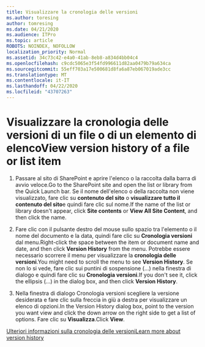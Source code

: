 ```yaml
---
title: Visualizzare la cronologia delle versioni
ms.author: toresing
author: tomresing
ms.date: 04/21/2020
ms.audience: ITPro
ms.topic: article
ROBOTS: NOINDEX, NOFOLLOW
localization_priority: Normal
ms.assetid: 34c73c42-e4a0-41ab-8eb8-a834d4bb04c4
ms.openlocfilehash: c9cdc5065e3f54fd996611d82aa0479b79a634ca
ms.sourcegitcommit: 55eff703a17e500681d8fa6a87eb067019ade3cc
ms.translationtype: MT
ms.contentlocale: it-IT
ms.lasthandoff: 04/22/2020
ms.locfileid: "43707263"
---
```

# <a name="view-version-history-of-a-file-or-list-item"></a><span data-ttu-id="75c1c-102">Visualizzare la cronologia delle versioni di un file o di un elemento di elenco</span><span class="sxs-lookup"><span data-stu-id="75c1c-102">View version history of a file or list item</span></span>

1. <span data-ttu-id="75c1c-103">Passare al sito di SharePoint e aprire l'elenco o la raccolta dalla barra di avvio veloce.</span><span class="sxs-lookup"><span data-stu-id="75c1c-103">Go to the SharePoint site and open the list or library from the Quick Launch bar.</span></span> <span data-ttu-id="75c1c-104">Se il nome dell'elenco o della raccolta non viene visualizzato, fare clic su **contenuto del sito** o **visualizzare tutto il contenuto del sito**e quindi fare clic sul nome.</span><span class="sxs-lookup"><span data-stu-id="75c1c-104">If the name of the list or library doesn't appear, click **Site contents** or **View All Site Content**, and then click the name.</span></span>
    
2. <span data-ttu-id="75c1c-105">Fare clic con il pulsante destro del mouse sullo spazio tra l'elemento o il nome del documento e la data, quindi fare clic su **Cronologia versioni** dal menu.</span><span class="sxs-lookup"><span data-stu-id="75c1c-105">Right-click the space between the item or document name and date, and then click **Version History** from the menu.</span></span> <span data-ttu-id="75c1c-106">Potrebbe essere necessario scorrere il menu per visualizzare la **cronologia delle versioni**.</span><span class="sxs-lookup"><span data-stu-id="75c1c-106">You might need to scroll the menu to see **Version History**.</span></span> <span data-ttu-id="75c1c-107">Se non lo si vede, fare clic sui puntini di sospensione (...) nella finestra di dialogo e quindi fare clic su **Cronologia versioni**.</span><span class="sxs-lookup"><span data-stu-id="75c1c-107">If you don't see it, click the ellipsis (...) in the dialog box, and then click **Version History**.</span></span>
    
3. <span data-ttu-id="75c1c-108">Nella finestra di dialogo Cronologia versioni scegliere la versione desiderata e fare clic sulla freccia in giù a destra per visualizzare un elenco di opzioni.</span><span class="sxs-lookup"><span data-stu-id="75c1c-108">In the Version History dialog box, point to the version you want view and click the down arrow on the right side to get a list of options.</span></span> <span data-ttu-id="75c1c-109">Fare clic su **Visualizza**.</span><span class="sxs-lookup"><span data-stu-id="75c1c-109">Click **View**.</span></span>
    
[<span data-ttu-id="75c1c-110">Ulteriori informazioni sulla cronologia delle versioni</span><span class="sxs-lookup"><span data-stu-id="75c1c-110">Learn more about version history</span></span>](https://go.microsoft.com/fwlink/?linkid=875709)
  

